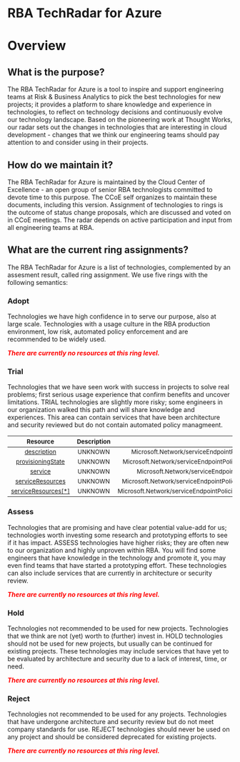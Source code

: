 
RBA TechRadar for Azure
=======================

# Overview

## What is the purpose?


The RBA TechRadar for Azure is a tool to inspire and support engineering teams at Risk & Business Analytics to pick the best technologies for new projects; it provides a platform to share knowledge and experience in technologies, to reflect on technology decisions and continuously evolve our technology landscape.  Based on the pioneering work at Thought Works, our radar sets out the changes in technologies that are interesting in cloud development - changes that we think our engineering teams should pay attention to and consider using in their projects.
## How do we maintain it?


The RBA TechRadar for Azure is maintained by the Cloud Center of Excellence - an open group of senior RBA technologists committed to devote time to this purpose.  The CCoE self organizes to maintain these documents, including this version.  Assignment of technologies to rings is the outcome of status change proposals, which are discussed and voted on in CCoE meetings.  The radar depends on active participation and input from all engineering teams at RBA.
## What are the current ring assignments?


The RBA TechRadar for Azure is a list of technologies, complemented by an assesment result, called ring assignment.  We use five rings with the following semantics:
### Adopt


Technologies we have high confidence in to serve our purpose, also at large scale.  Technologies with a usage culture in the RBA production environment, low risk, automated policy enforcement and are recommended to be widely used.  
  
***<font color="red"> There are currently no resources at this ring level. </font>***
### Trial


Technologies that we have seen work with success in projects to solve real problems;  first serious usage experience that confirm benefits and uncover limitations.  TRIAL technologies are slightly more risky; some engineers in our organization walked this path and will share knowledge and experiences.  This area can contain services that have been architecture and security reviewed but do not contain automated policy managmeent.  

|<sub>Resource</sub>|<sub>Description</sub>|<sub>Path</sub>|<sub>Status</sub>|
| :---: | :---: | :---: | :---: |
|<sub>[description](https://github.com/openrba/python-azure-techradar/tree/master/Microsoft.Network/serviceEndpointPolicies/serviceEndpointPolicyDefinitions/description)</sub>|<sub>UNKNOWN</sub>|<sub>Microsoft.Network/serviceEndpointPolicies/serviceEndpointPolicyDefinitions/description</sub>|<sub>TRIAL</sub>|
|<sub>[provisioningState](https://github.com/openrba/python-azure-techradar/tree/master/Microsoft.Network/serviceEndpointPolicies/serviceEndpointPolicyDefinitions/provisioningState)</sub>|<sub>UNKNOWN</sub>|<sub>Microsoft.Network/serviceEndpointPolicies/serviceEndpointPolicyDefinitions/provisioningState</sub>|<sub>TRIAL</sub>|
|<sub>[service](https://github.com/openrba/python-azure-techradar/tree/master/Microsoft.Network/serviceEndpointPolicies/serviceEndpointPolicyDefinitions/service)</sub>|<sub>UNKNOWN</sub>|<sub>Microsoft.Network/serviceEndpointPolicies/serviceEndpointPolicyDefinitions/service</sub>|<sub>TRIAL</sub>|
|<sub>[serviceResources](https://github.com/openrba/python-azure-techradar/tree/master/Microsoft.Network/serviceEndpointPolicies/serviceEndpointPolicyDefinitions/serviceResources)</sub>|<sub>UNKNOWN</sub>|<sub>Microsoft.Network/serviceEndpointPolicies/serviceEndpointPolicyDefinitions/serviceResources</sub>|<sub>TRIAL</sub>|
|<sub>[serviceResources[*]](https://github.com/openrba/python-azure-techradar/tree/master/Microsoft.Network/serviceEndpointPolicies/serviceEndpointPolicyDefinitions/serviceResources[*])</sub>|<sub>UNKNOWN</sub>|<sub>Microsoft.Network/serviceEndpointPolicies/serviceEndpointPolicyDefinitions/serviceResources[*]</sub>|<sub>TRIAL</sub>|

### Assess


Technologies that are promising and have clear potential value-add for us; technologies worth investing some research and prototyping efforts to see if it has impact.  ASSESS technologies have higher risks;  they are often new to our organization and highly unproven within RBA.  You will find some engineers that have knowledge in the technology and promote it, you may even find teams that have started a prototyping effort.  These technologies can also include services that are currently in architecture or security review.  
  
***<font color="red"> There are currently no resources at this ring level. </font>***
### Hold


Technologies not recommended to be used for new projects. Technologies that we think are not (yet) worth to (further) invest in.  HOLD technologies should not be used for new projects, but usually can be continued for existing projects.  These technologies may include services that have yet to be evaluated by architecture and security due to a lack of interest, time, or need.  
  
***<font color="red"> There are currently no resources at this ring level. </font>***
### Reject


Technologies not recommended to be used for any projects. Technologies that have undergone architecture and security review but do not meet company standards for use.  REJECT technologies should never be used on any project and should be considered deprecated for existing projects.  
  
***<font color="red"> There are currently no resources at this ring level. </font>***